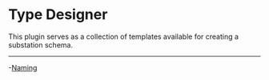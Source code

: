 # Type Designer

This plugin serves as a collection of templates available for creating a substation schema.

----

-[Naming](./naming.md)